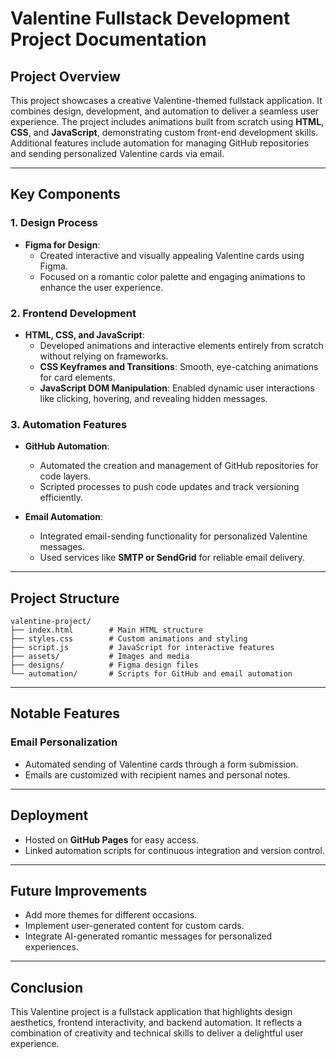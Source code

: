 # Valentine Fullstack Development Project Documentation

## Project Overview

This project showcases a creative Valentine-themed fullstack application. It combines design, development, and automation to deliver a seamless user experience. The project includes animations built from scratch using **HTML**, **CSS**, and **JavaScript**, demonstrating custom front-end development skills. Additional features include automation for managing GitHub repositories and sending personalized Valentine cards via email.

---

## Key Components

### 1. Design Process

- **Figma for Design**: 
  - Created interactive and visually appealing Valentine cards using Figma.
  - Focused on a romantic color palette and engaging animations to enhance the user experience.

### 2. Frontend Development

- **HTML, CSS, and JavaScript**: 
  - Developed animations and interactive elements entirely from scratch without relying on frameworks.
  - **CSS Keyframes and Transitions**: Smooth, eye-catching animations for card elements.
  - **JavaScript DOM Manipulation**: Enabled dynamic user interactions like clicking, hovering, and revealing hidden messages.

### 3. Automation Features

- **GitHub Automation**:
  - Automated the creation and management of GitHub repositories for code layers.
  - Scripted processes to push code updates and track versioning efficiently.

- **Email Automation**:
  - Integrated email-sending functionality for personalized Valentine messages.
  - Used services like **SMTP or SendGrid** for reliable email delivery.

---

## Project Structure

```plaintext
valentine-project/
├── index.html        # Main HTML structure
├── styles.css        # Custom animations and styling
├── script.js         # JavaScript for interactive features
├── assets/           # Images and media
├── designs/          # Figma design files
└── automation/       # Scripts for GitHub and email automation
```

---

## Notable Features

### Email Personalization

- Automated sending of Valentine cards through a form submission.
- Emails are customized with recipient names and personal notes.

---

## Deployment

- Hosted on **GitHub Pages** for easy access.
- Linked automation scripts for continuous integration and version control.

---

## Future Improvements

- Add more themes for different occasions.
- Implement user-generated content for custom cards.
- Integrate AI-generated romantic messages for personalized experiences.

---

## Conclusion

This Valentine project is a fullstack application that highlights design aesthetics, frontend interactivity, and backend automation. It reflects a combination of creativity and technical skills to deliver a delightful user experience.

